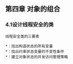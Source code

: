 ## 第四章 对象的组合

### 4.1设计线程安全的类

```
线程安全类的三要素

*：找出构造状态的所有变量
*：找出约束状态变量的不变性条件
*：建立对象状态的并发访问管理策略
```

